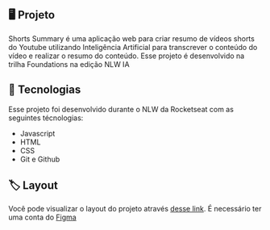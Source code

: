 

## 🖥️ Projeto

Shorts Summary é uma aplicação web para criar resumo de vídeos shorts do Youtube utilizando Inteligência Artificial para transcrever o conteúdo do vídeo e realizar o resumo do conteúdo. Esse projeto é desenvolvido na trilha Foundations na edição NLW IA

## 🚀 Tecnologias

Esse projeto foi desenvolvido durante o NLW da Rocketseat com as seguintes técnologias:

- Javascript
- HTML
- CSS
- Git e Github

## 🏷️ Layout

Você pode visualizar o layout do projeto através [desse link](<https://www.figma.com/file/1ZbPPFrVSk9lKsNzCMO5hO/Shorts-Summary-%E2%80%A2-Trilha-Foundations-(Community)-(Copy)?type=design&node-id=0%3A1&mode=design&t=GnZ682gXOM9fDR8q-1>).
É necessário ter uma conta do [Figma](https://www.figma.com)


